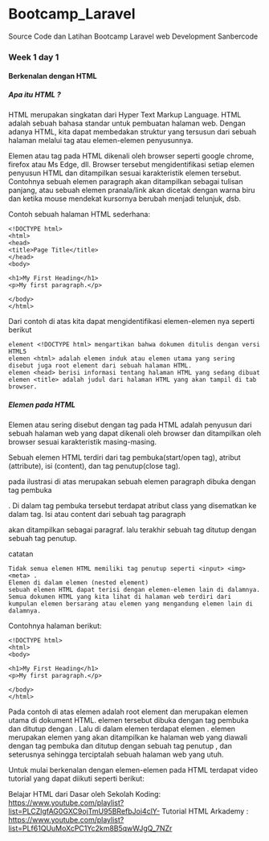 # Bootcamp_Laravel
Source Code dan Latihan Bootcamp Laravel web Development Sanbercode

### Week 1 day 1
#### Berkenalan dengan HTML
##### Apa itu HTML ?
HTML merupakan singkatan dari Hyper Text Markup Language. HTML adalah sebuah bahasa standar untuk pembuatan halaman web. Dengan adanya HTML, kita dapat membedakan struktur yang tersusun dari sebuah halaman melalui tag atau elemen-elemen penyusunnya.

Elemen atau tag pada HTML dikenali oleh browser seperti google chrome, firefox atau Ms Edge, dll. Browser tersebut mengidentifikasi setiap elemen penyusun HTML dan ditampilkan sesuai karakteristik elemen tersebut. Contohnya sebuah elemen paragraph akan ditampilkan sebagai tulisan panjang, atau sebuah elemen pranala/link akan dicetak dengan warna biru dan ketika mouse mendekat kursornya berubah menjadi telunjuk, dsb.

Contoh sebuah halaman HTML sederhana:

    <!DOCTYPE html>
    <html>
    <head>
    <title>Page Title</title>
    </head>
    <body>

    <h1>My First Heading</h1>
    <p>My first paragraph.</p>

    </body>
    </html>
Dari contoh di atas kita dapat mengidentifikasi elemen-elemen nya seperti berikut

    element <!DOCTYPE html> mengartikan bahwa dokumen ditulis dengan versi HTML5
    elemen <html> adalah elemen induk atau elemen utama yang sering disebut juga root element dari sebuah halaman HTML.
    elemen <head> berisi informasi tentang halaman HTML yang sedang dibuat
    elemen <title> adalah judul dari halaman HTML yang akan tampil di tab browser.
  
##### Elemen pada HTML 
Elemen atau sering disebut dengan tag pada HTML adalah penyusun dari sebuah halaman web yang dapat dikenali oleh browser dan ditampilkan oleh browser sesuai karakteristik masing-masing.

Sebuah elemen HTML terdiri dari tag pembuka(start/open tag), atribut (attribute), isi (content), dan tag penutup(close tag).


pada ilustrasi di atas merupakan sebuah elemen paragraph dibuka dengan tag pembuka <p> . Di dalam tag pembuka tersebut terdapat atribut class yang disematkan ke dalam tag. Isi atau content dari sebuah tag paragraph <p> akan ditampilkan sebagai paragraf. lalu terakhir sebuah tag ditutup dengan sebuah tag penutup.

catatan

    Tidak semua elemen HTML memiliki tag penutup seperti <input> <img> <meta> .
    Elemen di dalam elemen (nested element)
    sebuah elemen HTML dapat terisi dengan elemen-elemen lain di dalamnya. Semua dokumen HTML yang kita lihat di halaman web terdiri dari kumpulan elemen bersarang atau elemen yang mengandung elemen lain di dalamnya.

Contohnya halaman berikut:

    <!DOCTYPE html>
    <html>
    <body>

    <h1>My First Heading</h1>
    <p>My first paragraph.</p>

    </body>
    </html>
    
Pada contoh di atas elemen <html> adalah root element dan merupakan elemen utama di dokument HTML. elemen tersebut dibuka dengan tag pembuka <html> dan ditutup dengan </html>. Lalu di dalam elemen <html> terdapat elemen <body> . elemen <body> merupakan elemen yang akan ditampilkan ke halaman web yang diawali dengan tag pembuka <body> dan ditutup dengan sebuah tag penutup </body> , dan seterusnya sehingga terciptalah sebuah halaman web yang utuh.

Untuk mulai berkenalan dengan elemen-elemen pada HTML terdapat video tutorial yang dapat diikuti seperti berikut:

Belajar HTML dari Dasar oleh Sekolah Koding: https://www.youtube.com/playlist?list=PLCZlgfAG0GXC9ojTmU95BRefbJoi4clY-
Tutorial HTML Arkademy : https://www.youtube.com/playlist?list=PLf61QUuMoXcPC1Yc2km8B5qwWJgQ_7NZr
